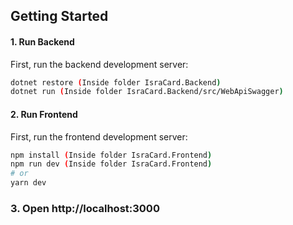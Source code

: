 ## Getting Started

#### 1. Run Backend

First, run the backend development server:

```bash
dotnet restore (Inside folder IsraCard.Backend)
dotnet run (Inside folder IsraCard.Backend/src/WebApiSwagger)
```
#### 2. Run Frontend

First, run the frontend development server:

```bash
npm install (Inside folder IsraCard.Frontend)
npm run dev (Inside folder IsraCard.Frontend)
# or
yarn dev
```

### 3. Open http://localhost:3000